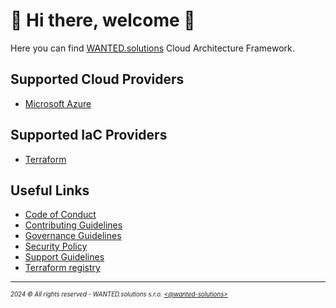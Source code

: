 # 👋 Hi there, welcome 👋

Here you can find [WANTED.solutions](https://wanted.solutions) Cloud Architecture Framework.

## Supported Cloud Providers

- [Microsoft Azure](./../docs/framework/microsoft-azure/README.md)

## Supported IaC Providers

- [Terraform](./../docs/framework/terraform/README.md)

## Useful Links

- [Code of Conduct](./../docs/CODE_OF_CONDUCT.md)
- [Contributing Guidelines](./../docs/CONTRIBUTING.md)
- [Governance Guidelines](./../docs/GOVERNANCE.md)
- [Security Policy](./../docs/SECURITY.md)
- [Support Guidelines](./../docs/SUPPORT.md)
- [Terraform registry](https://registry.terraform.io/namespaces/wanted-cloud)

---
<sup><sub>_2024 &copy; All rights reserved - WANTED.solutions s.r.o. [<@wanted-solutions>](https://github.com/wanted-solutions)_</sub></sup>